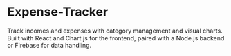 # Expense-Tracker
Track incomes and expenses with category management and visual charts. Built with React and Chart.js for the frontend, paired with a Node.js backend or Firebase for data handling.
